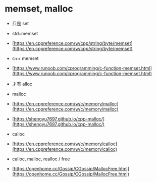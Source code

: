 # memset, malloc

* 只是 set
* std::memset
* [https://en.cppreference.com/w/cpp/string/byte/memset](https://en.cppreference.com/w/cpp/string/byte/memset)
* c++ memset
* [https://www.runoob.com/cprogramming/c-function-memset.html](https://www.runoob.com/cprogramming/c-function-memset.html)



* 才有 alloc
* malloc
* [https://en.cppreference.com/w/c/memory/malloc](https://en.cppreference.com/w/c/memory/malloc)
* [https://shengyu7697.github.io/cpp-malloc/](https://shengyu7697.github.io/cpp-malloc/)
* calloc
* [https://en.cppreference.com/w/c/memory/calloc](https://en.cppreference.com/w/c/memory/calloc)
* calloc, malloc, realloc / free
* [https://openhome.cc/Gossip/CGossip/MallocFree.html](https://openhome.cc/Gossip/CGossip/MallocFree.html)



